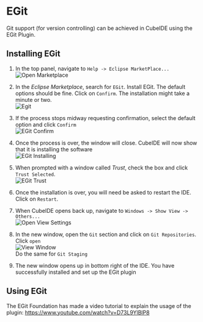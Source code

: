 # EGit
Git support (for version controlling) can be achieved in CubeIDE using the EGit Plugin.

## Installing EGit
1. In the top panel, navigate to `Help -> Eclipse MarketPlace...` \
![Open Marketplace](../../img/install/egit/egit_market.png)

2. In the _Eclipse Marketplace_, search for `EGit`. Install EGit. The default options should be fine. Click on `Confirm`. The installation might take a minute or two. \
![Egit](../../img/install/egit/egit_EGit.png)

3. If the process stops midway requesting confirmation, select the default option and click `Confirm` \
![EGit Confirm](../../img/install/egit/egit_options.png)

4. Once the process is over, the window will close. CubeIDE will now show that it is installing the software \
![EGit Installing](../../img/install/egit/egit_installing.png)

5. When prompted with a window called *Trust*, check the box and click `Trust Selected`. \
![EGit Trust](../../img/install/egit/egit_trust.png)

6. Once the installation is over, you will need be asked to restart the IDE. Click on `Restart`.
7. When CubeIDE opens back up, navigate to `Windows -> Show View -> Others...` \
![Open View Settings](../../img/install/egit/egit_view.png)

8. In the new window, open the `Git` section and click on `Git Repositories`. Click `open` \
![View Window](../../img/install/egit/egit_repoview.png) \
Do the same for `Git Staging`

9. The new window opens up in bottom right of the IDE. You have successfully installed and set up the EGit plugin

## Using EGit
The EGit Foundation has made a video tutorial to explain the usage of the plugin: https://www.youtube.com/watch?v=D73L9YlBlP8